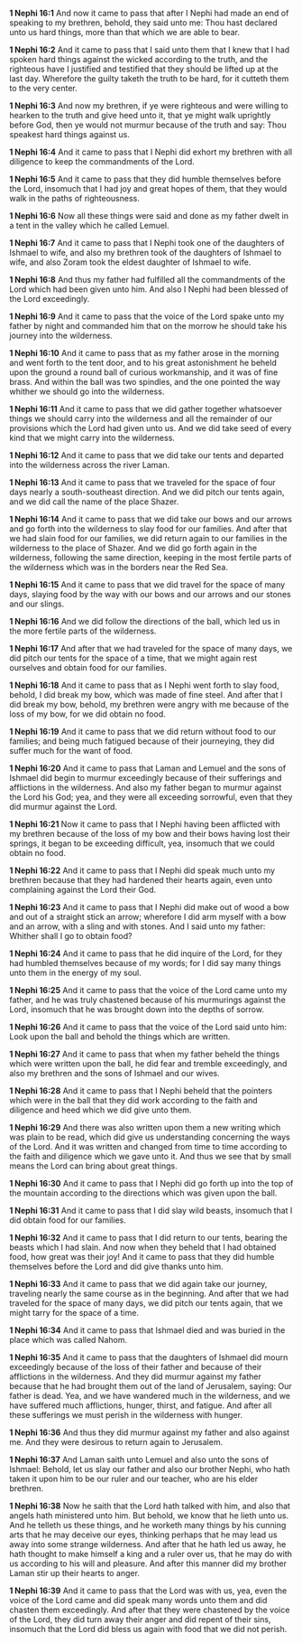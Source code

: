 **1 Nephi 16:1** And now it came to pass that after I Nephi had made an end of speaking to my brethren, behold, they said unto me: Thou hast declared unto us hard things, more than that which we are able to bear.

**1 Nephi 16:2** And it came to pass that I said unto them that I knew that I had spoken hard things against the wicked according to the truth, and the righteous have I justified and testified that they should be lifted up at the last day. Wherefore the guilty taketh the truth to be hard, for it cutteth them to the very center.

**1 Nephi 16:3** And now my brethren, if ye were righteous and were willing to hearken to the truth and give heed unto it, that ye might walk uprightly before God, then ye would not murmur because of the truth and say: Thou speakest hard things against us.

**1 Nephi 16:4** And it came to pass that I Nephi did exhort my brethren with all diligence to keep the commandments of the Lord.

**1 Nephi 16:5** And it came to pass that they did humble themselves before the Lord, insomuch that I had joy and great hopes of them, that they would walk in the paths of righteousness.

**1 Nephi 16:6** Now all these things were said and done as my father dwelt in a tent in the valley which he called Lemuel.

**1 Nephi 16:7** And it came to pass that I Nephi took one of the daughters of Ishmael to wife, and also my brethren took of the daughters of Ishmael to wife, and also Zoram took the eldest daughter of Ishmael to wife.

**1 Nephi 16:8** And thus my father had fulfilled all the commandments of the Lord which had been given unto him. And also I Nephi had been blessed of the Lord exceedingly.

**1 Nephi 16:9** And it came to pass that the voice of the Lord spake unto my father by night and commanded him that on the morrow he should take his journey into the wilderness.

**1 Nephi 16:10** And it came to pass that as my father arose in the morning and went forth to the tent door, and to his great astonishment he beheld upon the ground a round ball of curious workmanship, and it was of fine brass. And within the ball was two spindles, and the one pointed the way whither we should go into the wilderness.

**1 Nephi 16:11** And it came to pass that we did gather together whatsoever things we should carry into the wilderness and all the remainder of our provisions which the Lord had given unto us. And we did take seed of every kind that we might carry into the wilderness.

**1 Nephi 16:12** And it came to pass that we did take our tents and departed into the wilderness across the river Laman.

**1 Nephi 16:13** And it came to pass that we traveled for the space of four days nearly a south-southeast direction. And we did pitch our tents again, and we did call the name of the place Shazer.

**1 Nephi 16:14** And it came to pass that we did take our bows and our arrows and go forth into the wilderness to slay food for our families. And after that we had slain food for our families, we did return again to our families in the wilderness to the place of Shazer. And we did go forth again in the wilderness, following the same direction, keeping in the most fertile parts of the wilderness which was in the borders near the Red Sea.

**1 Nephi 16:15** And it came to pass that we did travel for the space of many days, slaying food by the way with our bows and our arrows and our stones and our slings.

**1 Nephi 16:16** And we did follow the directions of the ball, which led us in the more fertile parts of the wilderness.

**1 Nephi 16:17** And after that we had traveled for the space of many days, we did pitch our tents for the space of a time, that we might again rest ourselves and obtain food for our families.

**1 Nephi 16:18** And it came to pass that as I Nephi went forth to slay food, behold, I did break my bow, which was made of fine steel. And after that I did break my bow, behold, my brethren were angry with me because of the loss of my bow, for we did obtain no food.

**1 Nephi 16:19** And it came to pass that we did return without food to our families; and being much fatigued because of their journeying, they did suffer much for the want of food.

**1 Nephi 16:20** And it came to pass that Laman and Lemuel and the sons of Ishmael did begin to murmur exceedingly because of their sufferings and afflictions in the wilderness. And also my father began to murmur against the Lord his God; yea, and they were all exceeding sorrowful, even that they did murmur against the Lord.

**1 Nephi 16:21** Now it came to pass that I Nephi having been afflicted with my brethren because of the loss of my bow and their bows having lost their springs, it began to be exceeding difficult, yea, insomuch that we could obtain no food.

**1 Nephi 16:22** And it came to pass that I Nephi did speak much unto my brethren because that they had hardened their hearts again, even unto complaining against the Lord their God.

**1 Nephi 16:23** And it came to pass that I Nephi did make out of wood a bow and out of a straight stick an arrow; wherefore I did arm myself with a bow and an arrow, with a sling and with stones. And I said unto my father: Whither shall I go to obtain food?

**1 Nephi 16:24** And it came to pass that he did inquire of the Lord, for they had humbled themselves because of my words; for I did say many things unto them in the energy of my soul.

**1 Nephi 16:25** And it came to pass that the voice of the Lord came unto my father, and he was truly chastened because of his murmurings against the Lord, insomuch that he was brought down into the depths of sorrow.

**1 Nephi 16:26** And it came to pass that the voice of the Lord said unto him: Look upon the ball and behold the things which are written.

**1 Nephi 16:27** And it came to pass that when my father beheld the things which were written upon the ball, he did fear and tremble exceedingly, and also my brethren and the sons of Ishmael and our wives.

**1 Nephi 16:28** And it came to pass that I Nephi beheld that the pointers which were in the ball that they did work according to the faith and diligence and heed which we did give unto them.

**1 Nephi 16:29** And there was also written upon them a new writing which was plain to be read, which did give us understanding concerning the ways of the Lord. And it was written and changed from time to time according to the faith and diligence which we gave unto it. And thus we see that by small means the Lord can bring about great things.

**1 Nephi 16:30** And it came to pass that I Nephi did go forth up into the top of the mountain according to the directions which was given upon the ball.

**1 Nephi 16:31** And it came to pass that I did slay wild beasts, insomuch that I did obtain food for our families.

**1 Nephi 16:32** And it came to pass that I did return to our tents, bearing the beasts which I had slain. And now when they beheld that I had obtained food, how great was their joy! And it came to pass that they did humble themselves before the Lord and did give thanks unto him.

**1 Nephi 16:33** And it came to pass that we did again take our journey, traveling nearly the same course as in the beginning. And after that we had traveled for the space of many days, we did pitch our tents again, that we might tarry for the space of a time.

**1 Nephi 16:34** And it came to pass that Ishmael died and was buried in the place which was called Nahom.

**1 Nephi 16:35** And it came to pass that the daughters of Ishmael did mourn exceedingly because of the loss of their father and because of their afflictions in the wilderness. And they did murmur against my father because that he had brought them out of the land of Jerusalem, saying: Our father is dead. Yea, and we have wandered much in the wilderness, and we have suffered much afflictions, hunger, thirst, and fatigue. And after all these sufferings we must perish in the wilderness with hunger.

**1 Nephi 16:36** And thus they did murmur against my father and also against me. And they were desirous to return again to Jerusalem.

**1 Nephi 16:37** And Laman saith unto Lemuel and also unto the sons of Ishmael: Behold, let us slay our father and also our brother Nephi, who hath taken it upon him to be our ruler and our teacher, who are his elder brethren.

**1 Nephi 16:38** Now he saith that the Lord hath talked with him, and also that angels hath ministered unto him. But behold, we know that he lieth unto us. And he telleth us these things, and he worketh many things by his cunning arts that he may deceive our eyes, thinking perhaps that he may lead us away into some strange wilderness. And after that he hath led us away, he hath thought to make himself a king and a ruler over us, that he may do with us according to his will and pleasure. And after this manner did my brother Laman stir up their hearts to anger.

**1 Nephi 16:39** And it came to pass that the Lord was with us, yea, even the voice of the Lord came and did speak many words unto them and did chasten them exceedingly. And after that they were chastened by the voice of the Lord, they did turn away their anger and did repent of their sins, insomuch that the Lord did bless us again with food that we did not perish.

